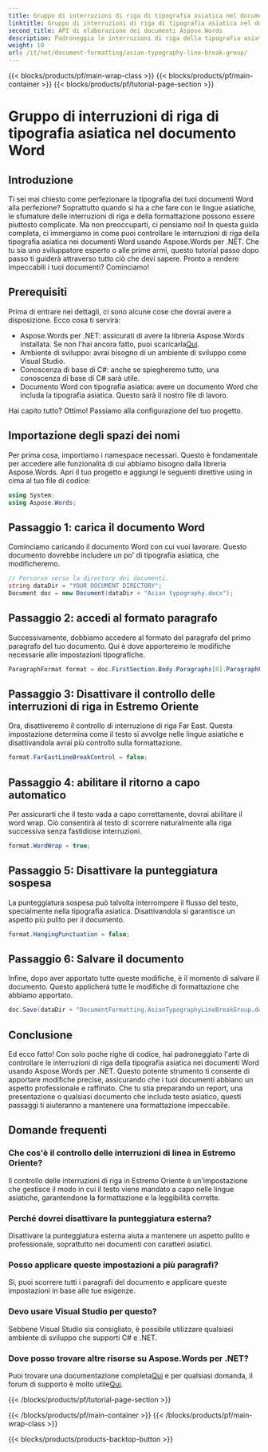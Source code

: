 ```yaml
---
title: Gruppo di interruzioni di riga di tipografia asiatica nel documento Word
linktitle: Gruppo di interruzioni di riga di tipografia asiatica nel documento Word
second_title: API di elaborazione dei documenti Aspose.Words
description: Padroneggia le interruzioni di riga della tipografia asiatica nei documenti Word usando Aspose.Words per .NET. Questa guida fornisce un tutorial passo dopo passo per una formattazione precisa.
weight: 10
url: /it/net/document-formatting/asian-typography-line-break-group/
---
```


{{< blocks/products/pf/main-wrap-class >}}
{{< blocks/products/pf/main-container >}}
{{< blocks/products/pf/tutorial-page-section >}}

# Gruppo di interruzioni di riga di tipografia asiatica nel documento Word

## Introduzione

Ti sei mai chiesto come perfezionare la tipografia dei tuoi documenti Word alla perfezione? Soprattutto quando si ha a che fare con le lingue asiatiche, le sfumature delle interruzioni di riga e della formattazione possono essere piuttosto complicate. Ma non preoccuparti, ci pensiamo noi! In questa guida completa, ci immergiamo in come puoi controllare le interruzioni di riga della tipografia asiatica nei documenti Word usando Aspose.Words per .NET. Che tu sia uno sviluppatore esperto o alle prime armi, questo tutorial passo dopo passo ti guiderà attraverso tutto ciò che devi sapere. Pronto a rendere impeccabili i tuoi documenti? Cominciamo!

## Prerequisiti

Prima di entrare nei dettagli, ci sono alcune cose che dovrai avere a disposizione. Ecco cosa ti servirà:

- Aspose.Words per .NET: assicurati di avere la libreria Aspose.Words installata. Se non l'hai ancora fatto, puoi scaricarla[Qui](https://releases.aspose.com/words/net/).
- Ambiente di sviluppo: avrai bisogno di un ambiente di sviluppo come Visual Studio.
- Conoscenza di base di C#: anche se spiegheremo tutto, una conoscenza di base di C# sarà utile.
- Documento Word con tipografia asiatica: avere un documento Word che includa la tipografia asiatica. Questo sarà il nostro file di lavoro.

Hai capito tutto? Ottimo! Passiamo alla configurazione del tuo progetto.

## Importazione degli spazi dei nomi

Per prima cosa, importiamo i namespace necessari. Questo è fondamentale per accedere alle funzionalità di cui abbiamo bisogno dalla libreria Aspose.Words. Apri il tuo progetto e aggiungi le seguenti direttive using in cima al tuo file di codice:

```csharp
using System;
using Aspose.Words;
```

## Passaggio 1: carica il documento Word

Cominciamo caricando il documento Word con cui vuoi lavorare. Questo documento dovrebbe includere un po' di tipografia asiatica, che modificheremo.

```csharp
// Percorso verso la directory dei documenti.
string dataDir = "YOUR DOCUMENT DIRECTORY";
Document doc = new Document(dataDir + "Asian typography.docx");
```

## Passaggio 2: accedi al formato paragrafo

Successivamente, dobbiamo accedere al formato del paragrafo del primo paragrafo del tuo documento. Qui è dove apporteremo le modifiche necessarie alle impostazioni tipografiche.

```csharp
ParagraphFormat format = doc.FirstSection.Body.Paragraphs[0].ParagraphFormat;
```

## Passaggio 3: Disattivare il controllo delle interruzioni di riga in Estremo Oriente

Ora, disattiveremo il controllo di interruzione di riga Far East. Questa impostazione determina come il testo si avvolge nelle lingue asiatiche e disattivandola avrai più controllo sulla formattazione.

```csharp
format.FarEastLineBreakControl = false;
```

## Passaggio 4: abilitare il ritorno a capo automatico

Per assicurarti che il testo vada a capo correttamente, dovrai abilitare il word wrap. Ciò consentirà al testo di scorrere naturalmente alla riga successiva senza fastidiose interruzioni.

```csharp
format.WordWrap = true;
```

## Passaggio 5: Disattivare la punteggiatura sospesa

La punteggiatura sospesa può talvolta interrompere il flusso del testo, specialmente nella tipografia asiatica. Disattivandola si garantisce un aspetto più pulito per il documento.

```csharp
format.HangingPunctuation = false;
```

## Passaggio 6: Salvare il documento

Infine, dopo aver apportato tutte queste modifiche, è il momento di salvare il documento. Questo applicherà tutte le modifiche di formattazione che abbiamo apportato.

```csharp
doc.Save(dataDir + "DocumentFormatting.AsianTypographyLineBreakGroup.docx");
```

## Conclusione

Ed ecco fatto! Con solo poche righe di codice, hai padroneggiato l'arte di controllare le interruzioni di riga della tipografia asiatica nei documenti Word usando Aspose.Words per .NET. Questo potente strumento ti consente di apportare modifiche precise, assicurando che i tuoi documenti abbiano un aspetto professionale e raffinato. Che tu stia preparando un report, una presentazione o qualsiasi documento che includa testo asiatico, questi passaggi ti aiuteranno a mantenere una formattazione impeccabile. 

## Domande frequenti

### Che cos'è il controllo delle interruzioni di linea in Estremo Oriente?
Il controllo delle interruzioni di riga in Estremo Oriente è un'impostazione che gestisce il modo in cui il testo viene mandato a capo nelle lingue asiatiche, garantendone la formattazione e la leggibilità corrette.

### Perché dovrei disattivare la punteggiatura esterna?
Disattivare la punteggiatura esterna aiuta a mantenere un aspetto pulito e professionale, soprattutto nei documenti con caratteri asiatici.

### Posso applicare queste impostazioni a più paragrafi?
Sì, puoi scorrere tutti i paragrafi del documento e applicare queste impostazioni in base alle tue esigenze.

### Devo usare Visual Studio per questo?
Sebbene Visual Studio sia consigliato, è possibile utilizzare qualsiasi ambiente di sviluppo che supporti C# e .NET.

### Dove posso trovare altre risorse su Aspose.Words per .NET?
 Puoi trovare una documentazione completa[Qui](https://reference.aspose.com/words/net/) e per qualsiasi domanda, il forum di supporto è molto utile[Qui](https://forum.aspose.com/c/words/8).

{{< /blocks/products/pf/tutorial-page-section >}}

{{< /blocks/products/pf/main-container >}}
{{< /blocks/products/pf/main-wrap-class >}}

{{< blocks/products/products-backtop-button >}}
